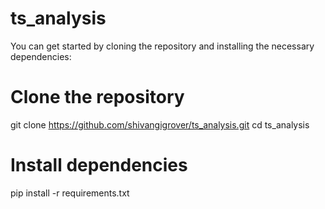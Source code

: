 # ts_analysis

You can get started by cloning the repository and installing the necessary dependencies:

# Clone the repository
git clone https://github.com/shivangigrover/ts_analysis.git
cd ts_analysis

# Install dependencies
pip install -r requirements.txt
